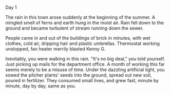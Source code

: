 Day 1

The rain in this town arose suddenly at the beginning of the summer. A mingled smell of ferns and earth hung in the moist air. Rain fell down to the ground and became turbulent of stream running down the sewer.

People came in and out of the buildings of brick in minutes, with wet clothes, cold air, dripping hair and plastic umbrellas. Thermostat working unstopped, fan heater merrily blasted Kenny G.

Inevitably, you were walking in this rain. "It's no big deal," you told yourself. Just picking up mails for the department office. A month of working this far seems merely to be a misuse of time. Under the dazzling artificial light, you sowed the pitcher plants' seeds into the ground, spread out new soil, poured in fertilizer. They consumed small lives, and grew fast, minute by minute, day by day, same as you.



